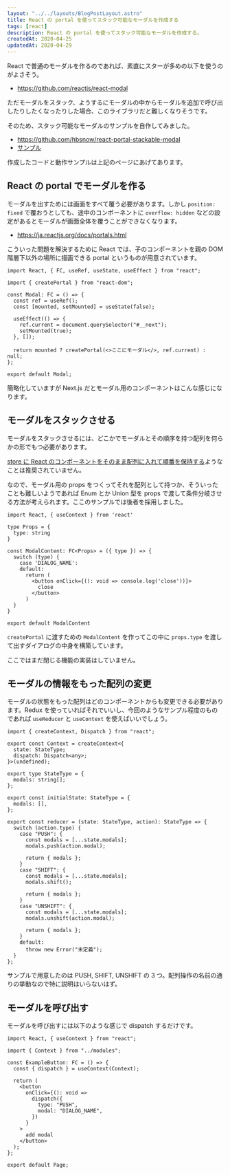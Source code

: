 ```yaml
---
layout: "../../layouts/BlogPostLayout.astro"
title: React の portal を使ってスタック可能なモーダルを作成する
tags: [react]
description: React の portal を使ってスタック可能なモーダルを作成する。
createdAt: 2020-04-25
updatedAt: 2020-04-29
---
```


React で普通のモーダルを作るのであれば、素直にスターが多めの以下を使うのがよさそう。

- https://github.com/reactjs/react-modal

ただモーダルをスタック、ようするにモーダルの中からモーダルを追加で呼び出したりしたくなったりした場合、このライブラリだと難しくなりそうです。

そのため、スタック可能なモーダルのサンプルを自作してみました。

- https://github.com/hbsnow/react-portal-stackable-modal
- [サンプル](https://hbsnow-react-portal-stackable-modal.netlify.app/)

作成したコードと動作サンプルは上記のページにあげてあります。

## React の portal でモーダルを作る

モーダルを出すためには画面をすべて覆う必要があります。しかし `position: fixed` で覆おうとしても、途中のコンポーネントに `overflow: hidden` などの設定があるとモーダルが画面全体を覆うことができなくなります。

- https://ja.reactjs.org/docs/portals.html

こういった問題を解決するために React では、子のコンポーネントを親の DOM 階層下以外の場所に描画できる portal というものが用意されています。

```tsx
import React, { FC, useRef, useState, useEffect } from "react";

import { createPortal } from "react-dom";

const Modal: FC = () => {
  const ref = useRef();
  const [mounted, setMounted] = useState(false);

  useEffect(() => {
    ref.current = document.querySelector("#__next");
    setMounted(true);
  }, []);

  return mounted ? createPortal(<>ここにモーダル</>, ref.current) : null;
};

export default Modal;
```

簡略化していますが Next.js だとモーダル用のコンポーネントはこんな感じになります。

## モーダルをスタックさせる

モーダルをスタックさせるには、どこかでモーダルとその順序を持つ配列を何らかの形でもつ必要があります。

[store に React のコンポーネントをそのまま配列に入れて順番を保持する](https://github.com/reduxjs/redux/issues/1248)ようなことは推奨されていません。

なので、モーダル用の props をつくってそれを配列として持つか、そういったことも難しいようであれば Enum とか Union 型を props で渡して条件分岐させる方法が考えられます。ここのサンプルでは後者を採用しました。

```tsx
import React, { useContext } from 'react'

type Props = {
  type: string
}

const ModalContent: FC<Props> = ({ type }) => {
  switch (type) {
    case 'DIALOG_NAME':
    default:
      return (
        <button onClick={(): void => console.log('close'))}>
          close
        </button>
      )
  }
}

export default ModalContent
```

`createPortal` に渡すための `ModalContent` を作ってこの中に `props.type` を渡して出すダイアログの中身を構築しています。

ここではまだ閉じる機能の実装はしていません。

## モーダルの情報をもった配列の変更

モーダルの状態をもった配列はどのコンポーネントからも変更できる必要があります。Redux を使っていればそれでいいし、今回のようなサンプル程度のものであれば `useReducer` と `useContext` を使えばいいでしょう。

```tsx
import { createContext, Dispatch } from "react";

export const Context = createContext<{
  state: StateType;
  dispatch: Dispatch<any>;
}>(undefined);

export type StateType = {
  modals: string[];
};

export const initialState: StateType = {
  modals: [],
};

export const reducer = (state: StateType, action): StateType => {
  switch (action.type) {
    case "PUSH": {
      const modals = [...state.modals];
      modals.push(action.modal);

      return { modals };
    }
    case "SHIFT": {
      const modals = [...state.modals];
      modals.shift();

      return { modals };
    }
    case "UNSHIFT": {
      const modals = [...state.modals];
      modals.unshift(action.modal);

      return { modals };
    }
    default:
      throw new Error("未定義");
  }
};
```

サンプルで用意したのは PUSH, SHIFT, UNSHIFT の 3 つ。配列操作の名前の通りの挙動なので特に説明はいらないはず。

## モーダルを呼び出す

モーダルを呼び出すには以下のような感じで dispatch するだけです。

```tsx
import React, { useContext } from "react";

import { Context } from "../modules";

const ExampleButton: FC = () => {
  const { dispatch } = useContext(Context);

  return (
    <button
      onClick={(): void =>
        dispatch({
          type: "PUSH",
          modal: "DIALOG_NAME",
        })
      }
    >
      add modal
    </button>
  );
};

export default Page;
```
